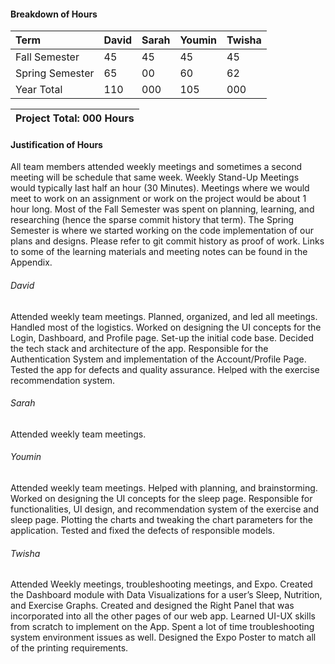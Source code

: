 #### Breakdown of Hours
| Term              | David             | Sarah             | Youmin            | Twisha            |
| :---              | :---              | :---              | :---              | :---              |
| Fall Semester     | 45                | 45                | 45                | 45                |
| Spring Semester   | 65                | 00                | 60                | 62                |
| Year Total        | 110               | 000               | 105               | 000               |

| Project Total: 000 Hours     |
| :---                         |

#### Justification of Hours

All team members attended weekly meetings and sometimes a second meeting will be schedule that same week. Weekly Stand-Up Meetings would typically last half an hour (30 Minutes). Meetings where we would meet to work on an assignment or work on the project would be about 1 hour long.
Most of the Fall Semester was spent on planning, learning, and researching (hence the sparse commit history that term). The Spring Semester is where we started working on the code implementation of our plans and designs. Please refer to git commit history as proof of work.
Links to some of the learning materials and meeting notes can be found in the Appendix.

###### David

Attended weekly team meetings. Planned, organized, and led all meetings. Handled most of the logistics. Worked on designing the UI concepts for the Login, Dashboard, and Profile page. Set-up the initial code base. Decided the tech stack and architecture of the app. Responsible for the Authentication System and implementation of the Account/Profile Page. Tested the app for defects and quality assurance. Helped with the exercise recommendation system.


###### Sarah

Attended weekly team meetings.

###### Youmin

Attended weekly team meetings. Helped with planning, and brainstorming. Worked on designing the UI concepts for the sleep page. Responsible for functionalities, UI design, and recommendation system of the exercise and sleep page. Plotting the charts and tweaking the chart parameters for the application. Tested and fixed the defects of responsible models.

###### Twisha

Attended Weekly meetings, troubleshooting meetings, and Expo. 
Created the Dashboard module with Data Visualizations for a user’s Sleep, Nutrition, and Exercise Graphs. Created and designed the Right Panel that was incorporated into all the other pages of our web app. Learned UI-UX skills from scratch to implement on the App. Spent a lot of time troubleshooting system environment issues as well. Designed the Expo Poster to match all of the printing requirements. 

